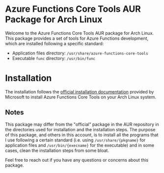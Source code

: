 # Azure Functions Core Tools AUR Package for Arch Linux

Welcome to the Azure Functions Core Tools AUR package for Arch Linux. This package provides a set of tools for Azure Functions development, which are installed following a specific standard:

- Application files directory: `/usr/share/azure-functions-core-tools`
- Executable `func` directory: `/usr/bin/func`

# Installation
The installation follows the [official installation documentation](https://docs.microsoft.com/en-us/azure/azure-functions/functions-run-local?tabs=v4%2Clinux%2Ccsharp%2Cportal%2Cbash) provided by Microsoft to install Azure Functions Core Tools on your Arch Linux system.

## Notes

This package may differ from the "official" package in the AUR repository in the directories used for installation and the installation steps. The purpose of this package, and others in this account, is to install all the programs that I use following a certain standard (i.e. using `/usr/share/{pkgname}` for application files and `/usr/bin/{execname}` for the executable) and in some cases, clean the installation steps from some bloat.

Feel free to reach out if you have any questions or concerns about this package.
